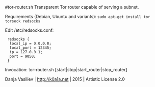 #tor-router.sh
Transparent Tor router capable of serving a subnet.

Requirements (Debian, Ubuntu and variants):
```sudo apt-get install tor torsock redsocks```

Edit /etc/redsocks.conf:
```
 redsocks {
  local_ip = 0.0.0.0;
  local_port = 12345;
  ip = 127.0.0.1;
  port = 9050;
 }
 ```
Invocation: tor-router.sh [start|stop|start_router|stop_router]


Danja Vasiliev | http://k0a1a.net |  2015 | Artistic License 2.0
